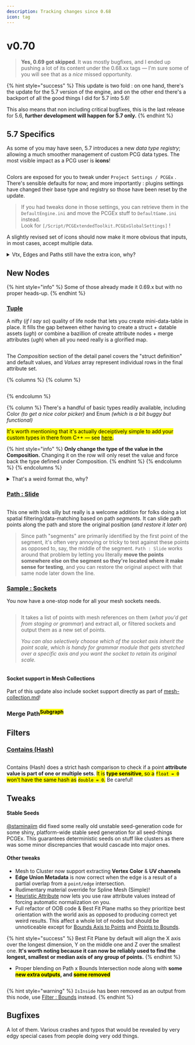 ```yaml
---
description: Tracking changes since 0.68
icon: tag
---
```


# v0.70

> **Yes, 0.69 got skipped**. It was mostly bugfixes, and I ended up pushing a lot of its content under the 0.68.xx tags — I'm sure some of you will see that as a _nice_ missed opportunity.

{% hint style="success" %}
This update is two fold : on one hand, there's the update for the 5.7 version of the engine, and on the other end there's a backport of all the good things I did for 5.7 into 5.6!&#x20;

This also means that non including critical bugfixes, this is the last release for 5.6, **further development will happen for 5.7 only.**
{% endhint %}

## 5.7 Specifics

As some of you may have seen, 5.7 introduces a new _data type registry_; allowing a much smoother management of custom PCG data types. The most visible impact as a PCG user is **icons**!

<figure><img src="../../.gitbook/assets/image (83).png" alt=""><figcaption></figcaption></figure>

Colors are exposed for you to tweak under `Project Settings / PCGEx` . There's sensible defaults for now; and more importantly : plugins settings have changed their base type and registry so those have been reset by the update.&#x20;

> If you had tweaks done in those settings, you can retrieve them in the `DefaultEngine.ini` and move the PCGEx stuff to `DefaultGame.ini` instead.\
> Look for `[/Script/PCGExtendedToolkit.PCGExGlobalSettings]` !

A slightly revised set of icons should now make it more obvious that inputs, in most cases, accept multiple data.&#x20;

<details>

<summary>Vtx, Edges and Paths still have the extra icon, why?</summary>

Vtx, Edges and Path are still just points. Making them their own types would have made them more narrow than "just point", and not only is it untrue, there's also zero benefit on my end to make them their own type.

So yup, they'll keep that little extra icon next to the _now more meaningful than ever_, **points** icon.

</details>

## New Nodes

{% hint style="info" %}
Some of those already made it 0.69.x but with no proper heads-up.
{% endhint %}

### [Tuple](../../node-library/quality-of-life/tuple.md)

A nifty (_if I say so_) quality of life node that lets you create mini-data-table in place. It fills the gap between either having to create a struct + datable assets (_ugh_) or combine a bazillion of create attribute nodes + merge attributes (_ugh_) when all you need really is a glorified map.

<figure><img src="../../.gitbook/assets/image (90).png" alt=""><figcaption></figcaption></figure>

The _Composition_ section of the detail panel covers the "struct definition" and default values, and _Values_ array represent individual rows in the final attribute set.

{% columns %}
{% column %}
<figure><img src="../../.gitbook/assets/image (92).png" alt=""><figcaption></figcaption></figure>
{% endcolumn %}

{% column %}
There's a handful of basic types readily available, including Color _(to get a nice color picker)_ and Enum _(which is a bit buggy but functional)_

<mark style="color:$success;">It's worth mentioning that it's actually deceiptively simple to add your custom types in there from C++ — see</mark> [<mark style="color:$success;">here</mark>](https://github.com/Nebukam/PCGExtendedToolkit/blob/b2f0b49df01838fdb64b1eea5bb5a580119c8e1f/Source/PCGExtendedToolkit/Public/Constants/PCGExTuple.h#L234)<mark style="color:$success;">.</mark>

{% hint style="info" %}
**Only change the type of the value in the Composition.** Changing it on the row will only reset the value and force back the type defined under Composition.
{% endhint %}
{% endcolumn %}
{% endcolumns %}

<details>

<summary>That's a weird format tho, why?</summary>

Working on this node I stumbled upon TInstancedStruct, which is a very handy abstract that turns into a custom picker in the detail panel, much like instanced objects. It's a bit clunky because the picker is available all the time, so in that sense it's a bit error prone for what I'm doing with it here (_values being reset if you try to change it and I change it back in code_), but that makes it super easily extendable with new types.

The model is still one header = one attribute, so you can't have a single type that creates multiple attributes (_at the moment, at least_); however you can easily expose more friendly controls on values or enforce units, conversions etc in a programmatic way which can be desirable — Color and Enums are good example of that.

</details>

### [Path : Slide](../../node-library/paths/slide.md)

<figure><img src="../../.gitbook/assets/image (84).png" alt=""><figcaption></figcaption></figure>

This one with look silly but really is a welcome addition for folks doing a lot spatial filtering/data-matching based on path _segments_. It can slide path points along the path and store the original position (_and  restore it later on_)

> Since path "segments" are primarily identified by the first point of the segment, it's often very annoying or tricky to test against these points as opposed to, say, the middle of the segment. `Path : Slide` works around that problem by letting you literally **move the points somewhere else on the segment so they're located where it make sense for testing**, and you can restore the original aspect with that same node later down the line.

### [Sample : Sockets](../../node-library/sampling/sockets.md)

You now have a one-stop node for all your mesh sockets needs.&#x20;

<figure><img src="../../.gitbook/assets/image (87).png" alt=""><figcaption></figcaption></figure>

> It takes a list of points with mesh references on them (_what you'd get from staging or grammar_) and extract all, or filtered sockets and output them as a new set of points.
>
> _You can also selectively choose which of the socket axis inherit the point scale, which is handy for grammar module that gets stretched over a specific axis and you want the socket to retain its original scale._

<figure><img src="../../.gitbook/assets/image (86).png" alt=""><figcaption></figcaption></figure>

#### Socket support in Mesh Collections

Part of this update also include socket support directly as part of [mesh-collection.md](../../node-library/assets-management/collections/mesh-collection.md "mention")!

### Merge Path<sup><mark style="color:$warning;">Subgraph<mark style="color:$warning;"></sup>

## Filters

### [Contains (Hash)](../../node-library/filters/filters-points/simple-comparisons/contains-hash.md)

<figure><img src="../../.gitbook/assets/image (88).png" alt=""><figcaption></figcaption></figure>

Contains (Hash) does a strict hash comparison to check if a point **attribute value is part of one or multiple sets**. <mark style="color:$warning;">It is</mark> <mark style="color:$warning;"></mark><mark style="color:$warning;">**type sensitive**</mark><mark style="color:$warning;">, so a</mark> <mark style="color:$warning;"></mark><mark style="color:$warning;">`float = 0`</mark> <mark style="color:$warning;"></mark><mark style="color:$warning;">won't have the same hash as</mark> <mark style="color:$warning;"></mark><mark style="color:$warning;">`double = 0`</mark><mark style="color:$warning;">.</mark> Be careful!

## Tweaks

#### Stable Seeds

[@staminajim](https://github.com/staminajim) did fixed some really old unstable seed-generation code for some shiny, platform-wide stable seed generation for all seed-things PCGEx. This guarantees deterministic seeds on stuff like clusters as there was some minor discrepancies that would cascade into major ones.&#x20;

#### Other tweaks

* Mesh to Cluster now support extracting **Vertex Color** & **UV channels**
* **Edge Union Metadata** is now correct when the edge is a result of a partial overlap from a `point/edge` intersection.
* Rudimentary material override for Spline Mesh (Simple)!
* [Heuristic Attribute](../../node-library/pathfinding/heuristics/hx-attribute.md) now lets you use raw attribute values instead of forcing automatic normalization on you.&#x20;
* Full refactor of OOB code & Best Fit Plane maths so they prioritize best orientation with the world axis as opposed to producing correct yet weird results. This affect a whole lot of nodes but should be unnoticeable except for [Bounds Axis to Points](../../node-library/misc/bounds-axis-to-points.md) and [Points to Bounds](../../node-library/misc/points-to-bounds.md). &#x20;

{% hint style="success" %}
Best Fit Plane by default will align the X axis over the longest dimension, Y on the middle one and Z over the  smallest one. **It's worth noting because it can now be reliably used to find the longest, smallest or median axis of any group of points.**
{% endhint %}

* Proper blending on Path x Bounds Intersection node along with **some&#x20;**<mark style="color:$success;">**new extra outputs**</mark>**, and&#x20;**<mark style="color:$primary;">**some removed**</mark>

<figure><img src="../../.gitbook/assets/image (85).png" alt=""><figcaption></figcaption></figure>

{% hint style="warning" %}
`IsInside` has been removed as an output from this node, use [Filter : Bounds](../../node-library/filters/filters-points/spatial/bounds.md) instead.
{% endhint %}

## Bugfixes

A lot of them. Various crashes and typos that would be revealed by very edgy special cases from people doing very odd things.
